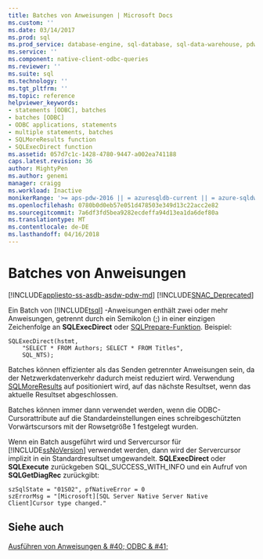 ```yaml
---
title: Batches von Anweisungen | Microsoft Docs
ms.custom: ''
ms.date: 03/14/2017
ms.prod: sql
ms.prod_service: database-engine, sql-database, sql-data-warehouse, pdw
ms.service: ''
ms.component: native-client-odbc-queries
ms.reviewer: ''
ms.suite: sql
ms.technology: ''
ms.tgt_pltfrm: ''
ms.topic: reference
helpviewer_keywords:
- statements [ODBC], batches
- batches [ODBC]
- ODBC applications, statements
- multiple statements, batches
- SQLMoreResults function
- SQLExecDirect function
ms.assetid: 057d7c1c-1428-4780-9447-a002ea741188
caps.latest.revision: 36
author: MightyPen
ms.author: genemi
manager: craigg
ms.workload: Inactive
monikerRange: '>= aps-pdw-2016 || = azuresqldb-current || = azure-sqldw-latest || >= sql-server-2016 || = sqlallproducts-allversions'
ms.openlocfilehash: 0780b0d0eb57e051d478503e349d13c22acc2e82
ms.sourcegitcommit: 7a6df3fd5bea9282ecdeffa94d13ea1da6def80a
ms.translationtype: MT
ms.contentlocale: de-DE
ms.lasthandoff: 04/16/2018
---
```

# <a name="batches-of-statements"></a>Batches von Anweisungen
[!INCLUDE[appliesto-ss-asdb-asdw-pdw-md](../../../includes/appliesto-ss-asdb-asdw-pdw-md.md)]
[!INCLUDE[SNAC_Deprecated](../../../includes/snac-deprecated.md)]

  Ein Batch von [!INCLUDE[tsql](../../../includes/tsql-md.md)] -Anweisungen enthält zwei oder mehr Anweisungen, getrennt durch ein Semikolon (;) in einer einzigen Zeichenfolge an **SQLExecDirect** oder [SQLPrepare-Funktion](http://go.microsoft.com/fwlink/?LinkId=59360). Beispiel:  
  
```  
SQLExecDirect(hstmt,   
    "SELECT * FROM Authors; SELECT * FROM Titles",  
    SQL_NTS);  
```  
  
 Batches können effizienter als das Senden getrennter Anweisungen sein, da der Netzwerkdatenverkehr dadurch meist reduziert wird. Verwendung [SQLMoreResults](../../../relational-databases/native-client-odbc-api/sqlmoreresults.md) auf positioniert wird, auf das nächste Resultset, wenn das aktuelle Resultset abgeschlossen.  
  
 Batches können immer dann verwendet werden, wenn die ODBC-Cursorattribute auf die Standardeinstellungen eines schreibgeschützten Vorwärtscursors mit der Rowsetgröße 1 festgelegt wurden.  
  
 Wenn ein Batch ausgeführt wird und Servercursor für [!INCLUDE[ssNoVersion](../../../includes/ssnoversion-md.md)] verwendet werden, dann wird der Servercursor implizit in ein Standardresultset umgewandelt. **SQLExecDirect** oder **SQLExecute** zurückgeben SQL_SUCCESS_WITH_INFO und ein Aufruf von **SQLGetDiagRec** zurückgibt:  
  
```  
szSqlState = "01S02", pfNativeError = 0  
szErrorMsg = "[Microsoft][SQL Server Native Server Native Client]Cursor type changed."  
```  
  
## <a name="see-also"></a>Siehe auch  
 [Ausführen von Anweisungen & #40; ODBC & #41;](../../../relational-databases/native-client-odbc-queries/executing-statements/executing-statements-odbc.md)  
  
  
